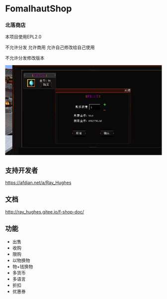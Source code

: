 # FomalhautShop
### 北落商店

本项目使用EPL2.0

不允许分发 允许商用 允许自己修改给自己使用

不允许分发修改版本

![img.png](img.png)

## 支持开发者
https://afdian.net/a/Ray_Hughes

## 文档
http://ray_hughes.gitee.io/f-shop-doc/

## 功能
+ 出售
+ 收购
+ 限购
+ 以物换物
+ 物+钱换物
+ 多货币
+ 多语言
+ 折扣
+ 优惠券
